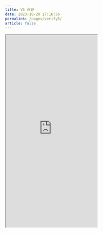 ```yaml
---
title: V5 验证
date: 2023-10-20 17:16:56
permalink: /pages/verify5/
article: false
---
```


<iframe src="https://www.verify5.com/demo" scrolling="no" height="630px"></iframe>
